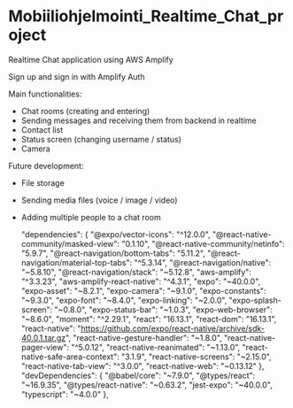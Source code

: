 # Mobiiliohjelmointi_Realtime_Chat_project

Realtime Chat application using AWS Amplify

Sign up and sign in with Amplify Auth

Main functionalities:
- Chat rooms (creating and entering)
- Sending messages and receiving them from backend in realtime
- Contact list
- Status screen (changing username / status)
- Camera

Future development:
- File storage
- Sending media files (voice / image / video)
- Adding multiple people to a chat room


  "dependencies": {
    "@expo/vector-icons": "^12.0.0",
    "@react-native-community/masked-view": "0.1.10",
    "@react-native-community/netinfo": "5.9.7",
    "@react-navigation/bottom-tabs": "5.11.2",
    "@react-navigation/material-top-tabs": "^5.3.14",
    "@react-navigation/native": "~5.8.10",
    "@react-navigation/stack": "~5.12.8",
    "aws-amplify": "^3.3.23",
    "aws-amplify-react-native": "^4.3.1",
    "expo": "~40.0.0",
    "expo-asset": "~8.2.1",
    "expo-camera": "~9.1.0",
    "expo-constants": "~9.3.0",
    "expo-font": "~8.4.0",
    "expo-linking": "~2.0.0",
    "expo-splash-screen": "~0.8.0",
    "expo-status-bar": "~1.0.3",
    "expo-web-browser": "~8.6.0",
    "moment": "^2.29.1",
    "react": "16.13.1",
    "react-dom": "16.13.1",
    "react-native": "https://github.com/expo/react-native/archive/sdk-40.0.1.tar.gz",
    "react-native-gesture-handler": "~1.8.0",
    "react-native-pager-view": "^5.0.12",
    "react-native-reanimated": "~1.13.0",
    "react-native-safe-area-context": "3.1.9",
    "react-native-screens": "~2.15.0",
    "react-native-tab-view": "^3.0.0",
    "react-native-web": "~0.13.12"
  },
  "devDependencies": {
    "@babel/core": "~7.9.0",
    "@types/react": "~16.9.35",
    "@types/react-native": "~0.63.2",
    "jest-expo": "~40.0.0",
    "typescript": "~4.0.0"
  },
  
